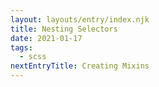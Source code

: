 ```yaml
---
layout: layouts/entry/index.njk
title: Nesting Selectors
date: 2021-01-17
tags:
  - scss
nextEntryTitle: Creating Mixins
---
```

